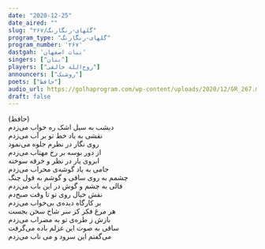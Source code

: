 ```yaml
---
date: "2020-12-25"
date_aired: ""
slug: "گلهای-رنگارنگ/۲۶۷"
program_type: "گلهای-رنگارنگ"
program_number: '۲۶۷'
dastgah: 'بیات اصفهان'
singers: ["بنان"]
players: ["روح‌الله خالقی"]
announcers: ["روشنک"]
poets: ["حافظ"]
audio_url: https://golhaprogram.com/wp-content/uploads/2020/12/GR_267.mp3
draft: false
---
```


(حافظ)  
دیشب به سيل اشک ره خواب می‌زدم  
نقشی به یاد خط تو بر آب می‌زدم  
روی نگار در نظرم جلوه می‌نمود  
از دور بوسه بر رخ مهتاب می‌زدم  
ابروی یار در نظر و خرقه سوخته  
جامی به‌ یاد گوشه‌ی محراب می‌زدم  
چشمم به روی ساقی و گوشم به قول چنگ  
فالی به چشم و گوش در این باب می‌زدم  
نقش خيال روی تو تا وقت صبح‌دم  
بر کارگاه ديده‌ی بی‌خواب می‌زدم  
هر مرغ فکر کز سر شاخ سخن بجست  
بازش ز طره‌ی تو به مضراب می‌زدم  
ساقی به صوت اين غزلم باده می‌گرفت  
می‌گفتم اين سرود و می ناب می‌زدم  
